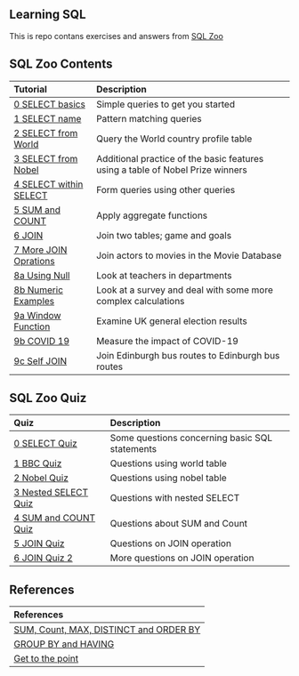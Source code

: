 ## Learning SQL

This is repo contans exercises and answers from [SQL Zoo](https://sqlzoo.net/wiki/SQL_Tutorial) 

## SQL Zoo Contents

| Tutorial | Description |
| :--- | :--- |
| [0 SELECT basics](https://github.com/ojudz08/sqlzoo-answers/tree/main/SQL%20Tutorials/0-SELECT%20basics) | Simple queries to get you started |
| [1 SELECT name](https://github.com/ojudz08/sqlzoo-answers/tree/main/SQL%20Tutorials/1-SELECT%20name) | Pattern matching queries |
| [2 SELECT from World](https://github.com/ojudz08/sqlzoo-answers/tree/main/SQL%20Tutorials/2-SELECT%20from%20World) | Query the World country profile table |
| [3 SELECT from Nobel](https://github.com/ojudz08/sqlzoo-answers/tree/main/SQL%20Tutorials/3-SELECT%20from%20Nobel) | Additional practice of the basic features using a table of Nobel Prize winners |
| [4 SELECT within SELECT](https://github.com/ojudz08/sqlzoo-answers/tree/main/SQL%20Tutorials/4-SELECT%20within%20SELECT) | Form queries using other queries |
| [5 SUM and COUNT](https://github.com/ojudz08/sqlzoo-answers/tree/main/SQL%20Tutorials/5-SUM%20and%20COUNT) | Apply aggregate functions |
| [6 JOIN](https://github.com/ojudz08/sqlzoo-answers/tree/main/SQL%20Tutorials/6-JOIN) | Join two tables; game and goals |
| [7 More JOIN Oprations](https://github.com/ojudz08/sqlzoo-answers/tree/main/SQL%20Tutorials/7-More%20JOIN%20operations) | Join actors to movies in the Movie Database |
| [8a Using Null](https://github.com/ojudz08/sqlzoo-answers/tree/main/SQL%20Tutorials/8a-Using%20Null) | Look at teachers in departments |
| [8b Numeric Examples](https://github.com/ojudz08/sqlzoo-answers/tree/main/SQL%20Tutorials/8b-Numeric%20Examples) | Look at a survey and deal with some more complex calculations |
| [9a Window Function]() | Examine UK general election results |
| [9b COVID 19]() | Measure the impact of COVID-19 |
| [9c Self JOIN]() | Join Edinburgh bus routes to Edinburgh bus routes |


## SQL Zoo Quiz
| Quiz | Description |
| :--- | :--- |
| [0 SELECT Quiz](https://github.com/ojudz08/sqlzoo-answers/tree/main/SQL%20Quizes/0-SELECT%20Quiz) | Some questions concerning basic SQL statements |
| [1 BBC Quiz](https://github.com/ojudz08/sqlzoo-answers/tree/main/SQL%20Quizes/1-BBC%20Quiz) | Questions using world table |
| [2 Nobel Quiz](https://github.com/ojudz08/sqlzoo-answers/tree/main/SQL%20Quizes/2-Nobel%20Quiz) | Questions using nobel table |
| [3 Nested SELECT Quiz](https://github.com/ojudz08/sqlzoo-answers/tree/main/SQL%20Quizes/3-Nested%20SELECT%20Quiz) | Questions with nested SELECT |
| [4 SUM and COUNT Quiz](https://github.com/ojudz08/sqlzoo-answers/tree/main/SQL%20Quizes/4-SUM%20and%20COUNT%20Quiz) | Questions about SUM and Count |
| [5 JOIN Quiz](https://github.com/ojudz08/sqlzoo-answers/tree/main/SQL%20Quizes/5-JOIN%20Quiz) | Questions on JOIN operation |
| [6 JOIN Quiz 2](https://github.com/ojudz08/sqlzoo-answers/tree/main/SQL%20Quizes/6-JOIN%20Quiz%202) | More questions on JOIN operation |



## References
| References | 
| :--- | 
| [SUM, Count, MAX, DISTINCT and ORDER BY](https://github.com/ojudz08/sqlzoo-answers/tree/main/References/SUM%2C%20Count%2C%20MAX%2C%20DISTINCT%20and%20ORDER%20BY) |
| [GROUP BY and HAVING](https://github.com/ojudz08/sqlzoo-answers/tree/main/References/GROUP%20BY%20and%20HAVING) |
| [Get to the point](https://github.com/ojudz08/sqlzoo-answers/tree/main/References/Get%20to%20the%20point) |
